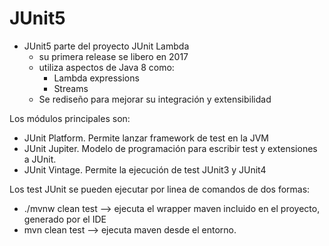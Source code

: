 # JUnit5

* JUnit5 parte del proyecto JUnit Lambda
  * su primera release se libero en 2017
  * utiliza aspectos de Java 8 como:
    * Lambda expressions
    * Streams
  * Se rediseño para mejorar su integración y extensibilidad

Los módulos principales son:

* JUnit Platform. Permite lanzar framework de test en la JVM
* JUnit Jupiter. Modelo de programación para escribir test y extensiones a JUnit.
* JUnit Vintage. Permite la ejecución de test JUnit3 y JUnit4

Los test JUnit se pueden ejecutar por linea de comandos de dos formas:

* ./mvnw clean test --> ejecuta el wrapper maven incluido en el proyecto, generado por el IDE  
* mvn clean test --> ejecuta maven desde el entorno.